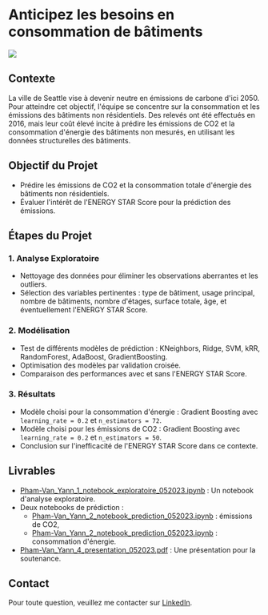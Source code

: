 # Anticipez les besoins en consommation de bâtiments

<img src="https://user.oc-static.com/upload/2019/02/24/15510245026714_Seattle_logo_landscape_blue-black.png" />

## Contexte
La ville de Seattle vise à devenir neutre en émissions de carbone d'ici 2050. Pour atteindre cet objectif, l'équipe se concentre sur la consommation et les émissions des bâtiments non résidentiels. Des relevés ont été effectués en 2016, mais leur coût élevé incite à prédire les émissions de CO2 et la consommation d'énergie des bâtiments non mesurés, en utilisant les données structurelles des bâtiments.

## Objectif du Projet
- Prédire les émissions de CO2 et la consommation totale d'énergie des bâtiments non résidentiels.
- Évaluer l'intérêt de l'ENERGY STAR Score pour la prédiction des émissions.

## Étapes du Projet

### 1. Analyse Exploratoire
- Nettoyage des données pour éliminer les observations aberrantes et les outliers.
- Sélection des variables pertinentes : type de bâtiment, usage principal, nombre de bâtiments, nombre d'étages, surface totale, âge, et éventuellement l'ENERGY STAR Score.

### 2. Modélisation
- Test de différents modèles de prédiction : KNeighbors, Ridge, SVM, kRR, RandomForest, AdaBoost, GradientBoosting.
- Optimisation des modèles par validation croisée.
- Comparaison des performances avec et sans l'ENERGY STAR Score.

### 3. Résultats
- Modèle choisi pour la consommation d'énergie : Gradient Boosting avec `learning_rate = 0.2` et `n_estimators = 72`.
- Modèle choisi pour les émissions de CO2 : Gradient Boosting avec `learning_rate = 0.2` et `n_estimators = 50`.
- Conclusion sur l'inefficacité de l'ENERGY STAR Score dans ce contexte.

## Livrables
- [Pham-Van_Yann_1_notebook_exploratoire_052023.ipynb](https://github.com/Bruce2Cluny191/Projet4-Anticipez_les_besoins_en_consommation_de_batiments/blob/main/Pham-Van_Yann_1_notebook_exploratoire_052023.ipynb) : Un notebook d'analyse exploratoire.
- Deux notebooks de prédiction :
  - [Pham-Van_Yann_2_notebook_prediction_052023.ipynb](https://github.com/Bruce2Cluny191/Projet4-Anticipez_les_besoins_en_consommation_de_batiments/blob/main/Pham-Van_Yann_2_notebook_prediction_052023.ipynb) : émissions de CO2,
  - [Pham-Van_Yann_2_notebook_prediction_052023.ipynb](https://github.com/Bruce2Cluny191/Projet4-Anticipez_les_besoins_en_consommation_de_batiments/blob/main/Pham-Van_Yann_2_notebook_prediction_052023.ipynb) : consommation d'énergie.
- [Pham-Van_Yann_4_presentation_052023.pdf](https://github.com/Bruce2Cluny191/Projet4-Anticipez_les_besoins_en_consommation_de_batiments/blob/main/Pham-Van_Yann_4_presentation_052023.pdf) : Une présentation pour la soutenance.

## Contact
Pour toute question, veuillez me contacter sur [LinkedIn](https://www.linkedin.com/in/chasseur2valeurs/).
